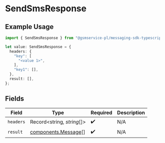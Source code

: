 # SendSmsResponse

## Example Usage

```typescript
import { SendSmsResponse } from "@gsmservice-pl/messaging-sdk-typescript/models/operations";

let value: SendSmsResponse = {
  headers: {
    "key": [
      "<value 1>",
    ],
    "key1": [],
  },
  result: [],
};
```

## Fields

| Field                                                      | Type                                                       | Required                                                   | Description                                                |
| ---------------------------------------------------------- | ---------------------------------------------------------- | ---------------------------------------------------------- | ---------------------------------------------------------- |
| `headers`                                                  | Record<string, *string*[]>                                 | :heavy_check_mark:                                         | N/A                                                        |
| `result`                                                   | [components.Message](../../models/components/message.md)[] | :heavy_check_mark:                                         | N/A                                                        |